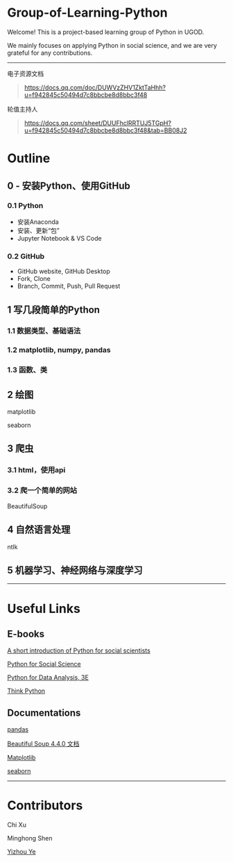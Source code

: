 # Group-of-Learning-Python

Welcome! This is a project-based learning group of Python in UGOD.

We mainly focuses on applying Python in social science, and we are very grateful for any contributions.

---



电子资源文档

> https://docs.qq.com/doc/DUWVzZHV1ZktTaHhh?u=f942845c50494d7c8bbcbe8d8bbc3f48

轮值主持人

> https://docs.qq.com/sheet/DUUFhclRRTUJ5TGpH?u=f942845c50494d7c8bbcbe8d8bbc3f48&tab=BB08J2



# Outline

## 0 - 安装Python、使用GitHub

### 0.1 Python

* 安装Anaconda
* 安装、更新“包”
* Jupyter Notebook & VS Code

### 0.2 GitHub

* GitHub website, GitHub Desktop
* Fork, Clone
* Branch, Commit, Push, Pull Request



## 1 写几段简单的Python

### 1.1 数据类型、基础语法

### 1.2 matplotlib, numpy, pandas

### 1.3 函数、类



## 2 绘图

matplotlib

seaborn



## 3 爬虫

### 3.1 html，使用api

### 3.2 爬一个简单的网站

BeautifulSoup



## 4 自然语言处理

ntlk



## 5 机器学习、神经网络与深度学习






---

# Useful Links

## E-books
[A short introduction of Python for social scientists](https://nealcaren.github.io/python-tutorials/)

[Python for Social Science](https://gawron.sdsu.edu/python_for_ss/course_core/book_draft/index.html)

[Python for Data Analysis, 3E](https://wesmckinney.com/book/)

[Think Python](https://cycleuser.gitbooks.io/think-python/content/
)

## Documentations

[pandas](https://pandas.pydata.org/docs/index.html)

[Beautiful Soup 4.4.0 文档](https://beautifulsoup.readthedocs.io/zh_CN/latest/)

[Matplotlib](https://matplotlib.org/)

[seaborn](https://seaborn.pydata.org/)

---



# Contributors

Chi Xu

Minghong Shen

[Yizhou Ye](https://github.com/yeyzh)



